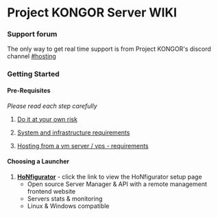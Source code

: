 # Project KONGOR Server WIKI

### Support forum

The only way to get real time support is from Project KONGOR's discord channel [#hosting](https://discord.com/channels/991034716360687637/1018466634408673340)

### Getting Started

#### Pre-Requisites

_Please read each step carefully_

1. [Do it at your own risk](basics/risks.md)

1. [System and infrastructure requirements](basics/system-and-infra.md)

1. [Hosting from a vm server / vps - requirements](basics/vm-vps-server.md)

#### Choosing a Launcher
1. **[HoNfigurator](https://github.com/HoNfigurator/HoNfigurator-Central)** - click the link to view the HoNfigurator setup page
	- Open source Server Manager & API with a remote management frontend website
	- Servers stats & monitoring
	- Linux & Windows compatible